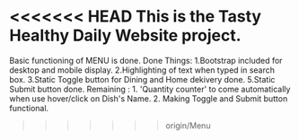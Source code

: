 <<<<<<< HEAD
This is the Tasty Healthy Daily Website project.
=======
Basic functioning of MENU is done.
Done Things: 1.Bootstrap included for desktop and mobile display.
             2.Highlighting of text when typed in search box.
             3.Static Toggle button for Dining and Home dekivery done.
             5.Static Submit button done.
Remaining : 1. 'Quantity counter' to come automatically when use hover/click on Dish's Name.
            2. Making Toggle and Submit button functional.
>>>>>>> origin/Menu
